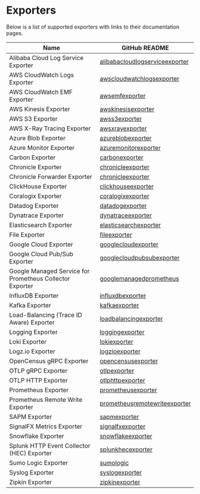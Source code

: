 # Exporters

Below is a list of supported exporters with links to their documentation pages.

| Name                                                     | GitHub README                                                                                                                                                      |
| -------------------------------------------------------- | ------------------------------------------------------------------------------------------------------------------------------------------------------------------ |
| Alibaba Cloud Log Service Exporter                       | [alibabacloudlogserviceexporter](https://github.com/open-telemetry/opentelemetry-collector-contrib/blob/v0.97.0/exporter/alibabacloudlogserviceexporter/README.md) |
| AWS CloudWatch Logs Exporter                             | [awscloudwatchlogsexporter](https://github.com/open-telemetry/opentelemetry-collector-contrib/blob/v0.97.0/exporter/awscloudwatchlogsexporter/README.md)           |
| AWS CloudWatch EMF Exporter                              | [awsemfexporter](https://github.com/open-telemetry/opentelemetry-collector-contrib/blob/v0.97.0/exporter/awsemfexporter/README.md)                                 |
| AWS Kinesis Exporter                                     | [awskinesisexporter](https://github.com/open-telemetry/opentelemetry-collector-contrib/blob/v0.97.0/exporter/awskinesisexporter/README.md)                         |
| AWS S3 Exporter                                          | [awss3exporter](https://github.com/open-telemetry/opentelemetry-collector-contrib/blob/v0.97.0/exporter/awss3exporter/README.md)                                   |
| AWS X-Ray Tracing Exporter                               | [awsxrayexporter](https://github.com/open-telemetry/opentelemetry-collector-contrib/blob/v0.97.0/exporter/awsxrayexporter/README.md)                               |
| Azure Blob Exporter                                      | [azureblobexporter](../exporter/azureblobexporter/README.md)                                                                                                       |
| Azure Monitor Exporter                                   | [azuremonitorexporter](https://github.com/open-telemetry/opentelemetry-collector-contrib/blob/v0.97.0/exporter/azuremonitorexporter/README.md)                     |
| Carbon Exporter                                          | [carbonexporter](https://github.com/open-telemetry/opentelemetry-collector-contrib/blob/v0.97.0/exporter/carbonexporter/README.md)                                 |
| Chronicle Exporter                                       | [chronicleexporter](../exporter/chronicleexporter/README.md)                                                                                                       |
| Chronicle Forwarder Exporter                             | [chronicleexporter](../exporter/chronicleforwarderexporter/README.md)                                                                                              |
| ClickHouse Exporter                                      | [clickhouseexporter](https://github.com/open-telemetry/opentelemetry-collector-contrib/blob/v0.97.0/exporter/clickhouseexporter/README.md)                         |
| Coralogix Exporter                                       | [coralogixexporter](https://github.com/open-telemetry/opentelemetry-collector-contrib/blob/v0.97.0/exporter/coralogixexporter/README.md)                           |
| Datadog Exporter                                         | [datadogexporter](https://github.com/open-telemetry/opentelemetry-collector-contrib/blob/v0.97.0/exporter/datadogexporter/README.md)                               |
| Dynatrace Exporter                                       | [dynatraceexporter](https://github.com/open-telemetry/opentelemetry-collector-contrib/blob/v0.97.0/exporter/dynatraceexporter/README.md)                           |
| Elasticsearch Exporter                                   | [elasticsearchexporter](https://github.com/open-telemetry/opentelemetry-collector-contrib/blob/v0.97.0/exporter/elasticsearchexporter/README.md)                   |
| File Exporter                                            | [fileexporter](https://github.com/open-telemetry/opentelemetry-collector-contrib/blob/v0.97.0/exporter/fileexporter/README.md)                                     |
| Google Cloud Exporter                                    | [googlecloudexporter](../exporter/googlecloudexporter/README.md)                                                                                                   |
| Google Cloud Pub/Sub Exporter                            | [googlecloudpubsubexporter](https://github.com/open-telemetry/opentelemetry-collector-contrib/blob/v0.97.0/exporter/googlecloudpubsubexporter/README.md)           |
| Google Managed Service for Prometheus Collector Exporter | [googlemanagedprometheus](../exporter/googlemanagedprometheusexporter/README.md)                                                                                   |
| InfluxDB Exporter                                        | [influxdbexporter](https://github.com/open-telemetry/opentelemetry-collector-contrib/blob/v0.97.0/exporter/influxdbexporter/README.md)                             |
| Kafka Exporter                                           | [kafkaexporter](https://github.com/open-telemetry/opentelemetry-collector-contrib/blob/v0.97.0/exporter/kafkaexporter/README.md)                                   |
| Load-Balancing (Trace ID Aware) Exporter                 | [loadbalancingexporter](https://github.com/open-telemetry/opentelemetry-collector-contrib/blob/v0.97.0/exporter/loadbalancingexporter/README.md)                   |
| Logging Exporter                                         | [loggingexporter](https://github.com/open-telemetry/opentelemetry-collector/blob/v0.97.0/exporter/loggingexporter/README.md)                                       |
| Loki Exporter                                            | [lokiexporter](https://github.com/open-telemetry/opentelemetry-collector-contrib/blob/v0.97.0/exporter/lokiexporter/README.md)                                     |
| Logz.io Exporter                                         | [logzioexporter](https://github.com/open-telemetry/opentelemetry-collector-contrib/blob/v0.97.0/exporter/logzioexporter/README.md)                                 |
| OpenCensus gRPC Exporter                                 | [opencensusexporter](https://github.com/open-telemetry/opentelemetry-collector-contrib/blob/v0.97.0/exporter/opencensusexporter/README.md)                         |
| OTLP gRPC Exporter                                       | [otlpexporter](https://github.com/open-telemetry/opentelemetry-collector/blob/v0.97.0/exporter/otlpexporter/README.md)                                             |
| OTLP HTTP Exporter                                       | [otlphttpexporter](https://github.com/open-telemetry/opentelemetry-collector/blob/v0.97.0/exporter/otlphttpexporter/README.md)                                     |
| Prometheus Exporter                                      | [prometheusexporter](https://github.com/open-telemetry/opentelemetry-collector-contrib/blob/v0.97.0/exporter/prometheusexporter/README.md)                         |
| Prometheus Remote Write Exporter                         | [prometheusremotewriteexporter](https://github.com/open-telemetry/opentelemetry-collector-contrib/blob/v0.97.0/exporter/prometheusremotewriteexporter/README.md)   |
| SAPM Exporter                                            | [sapmexporter](https://github.com/open-telemetry/opentelemetry-collector-contrib/blob/v0.97.0/exporter/sapmexporter/README.md)                                     |
| SignalFX Metrics Exporter                                | [signalfxexporter](https://github.com/open-telemetry/opentelemetry-collector-contrib/blob/v0.97.0/exporter/signalfxexporter/README.md)                             |
| Snowflake Exporter                                       | [snowflakeexporter](../exporter/snowflakeexporter/README.md)                                                                                                       |
| Splunk HTTP Event Collector (HEC) Exporter               | [splunkhecexporter](https://github.com/open-telemetry/opentelemetry-collector-contrib/blob/v0.97.0/exporter/splunkhecexporter/README.md)                           |
| Sumo Logic Exporter                                      | [sumologic](https://github.com/open-telemetry/opentelemetry-collector-contrib/blob/v0.97.0/exporter/sumologicexporter/README.md)                                   |
| Syslog Exporter                                          | [syslogexporter](https://github.com/open-telemetry/opentelemetry-collector-contrib/blob/v0.97.0/exporter/syslogexporter/README.md)                                 |
| Zipkin Exporter                                          | [zipkinexporter](https://github.com/open-telemetry/opentelemetry-collector-contrib/blob/v0.97.0/exporter/zipkinexporter/README.md)                                 |
